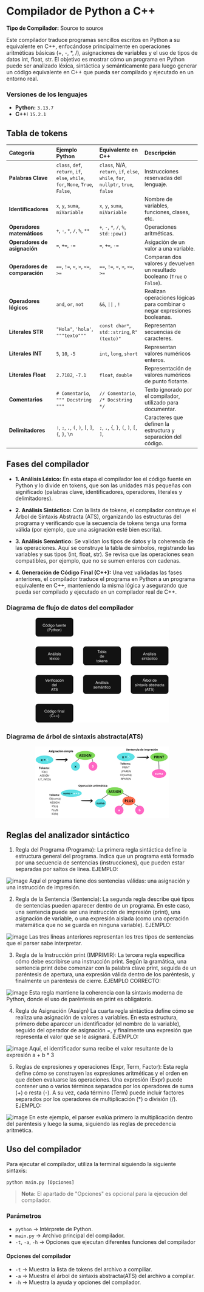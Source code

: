# Compilador de Python a C++

**Tipo de Compilador:** Source to source

Este compilador traduce programas sencillos escritos en Python a su equivalente en C++, enfocándose principalmente en operaciones aritméticas básicas (+, -, *, /), asignaciones de variables y el uso de tipos de datos int, float, str. El objetivo es mostrar cómo un programa en Python puede ser analizado léxica, sintáctica y semánticamente para luego generar un código equivalente en C++ que pueda ser compilado y ejecutado en un entorno real.

### Versiones de los lenguajes
- **Python:** `3.13.7`
- **C++:** `15.2.1` 

## Tabla de tokens

| Categoría | Ejemplo Python | Equivalente en C++ | Descripción |
| :--- | :--- | :--- | :--- |
| **Palabras Clave** | `class`, `def`, `return`, `if`, `else`, `while`, `for`, `None`, `True`, `False`, | `class`, N/A, `return`, `if`, `else`, `while`, `for`, `nullptr`, `true`, `false` | Instrucciones reservadas del lenguaje. |
| **Identificadores** | `x`, `y`, `suma`, `miVariable` | `x`, `y`, `suma`, `miVariable` | Nombre de variables, funciones, clases, etc. |
| **Operadores matemáticos** | `+`, `-`, `*`, `/`, `%`, `**` | `+`, `-`, `*`, `/`, `%`, `std::pow()` | Operaciones aritméticas. |
| **Operadores de asignación** | `=`, `+=`, `-=` | `=`, `+=`, `-=` | Asigación de un valor a una variable. |
| **Operadores de comparación** | `==`, `!=`, `<`, `>`, `<=`, `>=` | `==`, `!=`, `<`, `>`, `<=`, `>=` | Comparan dos valores y devuelven un resultado booleano (`True` o `False`). |
| **Operadores lógicos** | `and`, `or`, `not` | `&&`, `\|\|` , `!` | Realizan operaciones lógicas para combinar o negar expresiones booleanas. |
| **Literales STR** | `"Hola"`, `'hola'`, `"""texto"""` |  `const char*`, `std::string`,  `R"(texto)"` | Representan secuencias de caracteres. |
| **Literales INT** | `5`, `10`, `-5` | `int`, `long`, `short` | Representan valores numéricos enteros. |
| **Literales Float** | `2.7182`, `-7.1` | `float`, `double` | Representación de valores numéricos de punto flotante. |
| **Comentarios** | `# Comentario`, `""" Docstring """` | `// Comentario`, `/* Docstring */` | Texto ignorado por el compilador, utilizado para documentar. |
| **Delimitadores** | `:`, `;`, `,`, `(`, `)`, `[`, `]`, `{`, `}`, `\n` | `;`, `,`, `{`, `}`, `(`, `)`, `[`, `]`, | Caracteres que definen la estructura y separación del código. |

## Fases del compilador
- **1. Análisis Léxico:** En esta etapa el compilador lee el código fuente en Python y lo divide en tokens, que son las unidades más pequeñas con significado (palabras clave, identificadores, operadores, literales y delimitadores).

- **2. Análisis Sintáctico:** Con la lista de tokens, el compilador construye el Árbol de Sintaxis Abstracta (ATS), organizando las estructuras del programa y verificando que la secuencia de tokens tenga una forma válida (por ejemplo, que una asignación esté bien escrita).

- **3. Análisis Semántico:** Se validan los tipos de datos y la coherencia de las operaciones. Aquí se construye la tabla de símbolos, registrando las variables y sus tipos (int, float, str). Se revisa que las operaciones sean compatibles, por ejemplo, que no se sumen enteros con cadenas.

- **4. Generación de Código Final (C++):** Una vez validadas las fases anteriores, el compilador traduce el programa en Python a un programa equivalente en C++, manteniendo la misma lógica y asegurando que pueda ser compilado y ejecutado en un compilador real de C++.

### Diagrama de flujo de datos del compilador

<div align="center">
  <img src="./imgs/flujo_datos_fases.svg" alt="Diagrama de flujo de datos" width="70%">
</div>


### Diagrama de árbol de sintaxis abstracta(ATS)
<div align="center">
  <img src="./imgs/ATS.png" alt="Diagrama ATS" width="70%">
</div>

## Reglas del analizador sintáctico
1.	Regla del Programa (Programa): La primera regla sintáctica define la estructura general del programa. Indica que un programa está formado por una secuencia de sentencias (instrucciones), que pueden estar separadas por saltos de línea.
EJEMPLO:
<img width="222" height="150" alt="image" src="https://github.com/user-attachments/assets/997c401b-1e4f-461c-bef9-326ccc71e036" />
Aquí el programa tiene dos sentencias válidas: una asignación y una instrucción de impresión.

2.	Regla de la Sentencia (Sentencia): La segunda regla describe qué tipos de sentencias pueden aparecer dentro de un programa. En este caso, una sentencia puede ser una instrucción de impresión (print), una asignación de variable, o una expresión aislada (como una operación matemática que no se guarda en ninguna variable).
EJEMPLO:
<img width="231" height="186" alt="image" src="https://github.com/user-attachments/assets/2e2582f7-ab21-4b06-91b2-232bd1924975" />
Las tres líneas anteriores representan los tres tipos de sentencias que el parser sabe interpretar.

3.	Regla de la Instrucción print (IMPRIMIR): La tercera regla específica cómo debe escribirse una instrucción print. Según la gramática, una sentencia print debe comenzar con la palabra clave print, seguida de un paréntesis de apertura, una expresión válida dentro de los paréntesis, y finalmente un paréntesis de cierre.
EJEMPLO CORRECTO:
<img width="247" height="89" alt="image" src="https://github.com/user-attachments/assets/fb6b6a5b-1835-4ddd-857b-5d800b41b03b" />
Esta regla mantiene la coherencia con la sintaxis moderna de Python, donde el uso de paréntesis en print es obligatorio.

4. Regla de Asignación (Assign)
La cuarta regla sintáctica define cómo se realiza una asignación de valores a variables. En esta estructura, primero debe aparecer un identificador (el nombre de la variable), seguido del operador de asignación =, y finalmente una expresión que representa el valor que se le asignará.
EJEMPLO:
<img width="328" height="69" alt="image" src="https://github.com/user-attachments/assets/81e456b7-642b-4bfd-a065-5ddcaed6dd76" />
Aquí, el identificador suma recibe el valor resultante de la expresión a + b * 3

5. Reglas de expresiones y operaciones (Expr, Term, Factor): Esta regla define cómo se construyen las expresiones aritméticas y el orden en que deben evaluarse las operaciones. Una expresión (Expr) puede contener uno o varios términos separados por los operadores de suma (+) o resta (-). A su vez, cada término (Term) puede incluir factores separados por los operadores de multiplicación (*) o división (/). 
EJEMPLO:
<img width="523" height="59" alt="image" src="https://github.com/user-attachments/assets/76dccbc9-3a47-43f5-9c74-1ad19d909055" />
En este ejemplo, el parser evalúa primero la multiplicación dentro del paréntesis y luego la suma, siguiendo las reglas de precedencia aritmética.

## Uso del compilador

Para ejecutar el compilador, utiliza la terminal siguiendo la siguiente sintaxis:

``` shell
python main.py [Opciones]
```

> **Nota:** El apartado de "Opciones" es opcional para la ejecución del compilador.

### Parámetros 

- `python`  ->  Intérprete de Python.
- `main.py` ->  Archivo principal del compilador. 
- `-t`, `-a`, `-h`  ->  Opciones que ejecutan diferentes funciones del compilador

#### Opciones del  compilador

- `-t` -> Muestra la lista de tokens del archivo a compiliar.
- `-a` -> Muestra el árbol de sintaxis abstracta(ATS) del archivo a compilar.
- `-h` -> Muestra la ayuda y opciones del compilador.
